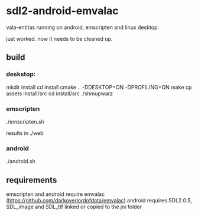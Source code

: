 # sdl2-android-emvalac

vala-entitas running on android, emscripten and linux desktop.

just worked. now it needs to be cleaned up.

## build

### deskstop:
mkdir install
cd install
cmake .. -DDESKTOP=ON -DPROFILING=ON
make
cp assets install/src
cd install/src
./shmupwarz

### emscripten
./emscripten.sh

results in ./web

### android
./android.sh

## requirements
emscripten and android require emvalac (https://github.com/darkoverlordofdata/emvalac)
android requires SDL2.0.5, SDL_image and SDL_ttf linked or copied to the jni folder
